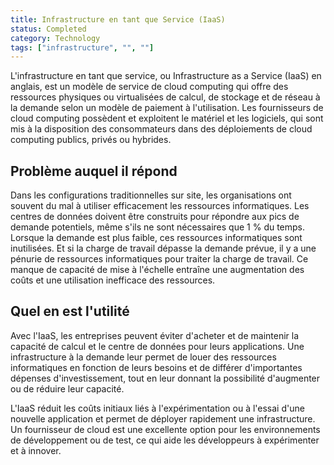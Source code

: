 ```yaml
---
title: Infrastructure en tant que Service (IaaS)
status: Completed
category: Technology
tags: ["infrastructure", "", ""]
---
```


L'infrastructure en tant que service, ou Infrastructure as a Service (IaaS) en anglais, est un modèle de service de cloud computing qui offre des ressources physiques ou virtualisées de calcul, de stockage et de réseau à la demande selon un modèle de paiement à l'utilisation. 
Les fournisseurs de cloud computing possèdent et exploitent le matériel et les logiciels, qui sont mis à la disposition des consommateurs dans des déploiements de cloud computing publics, privés ou hybrides.

## Problème auquel il répond

Dans les configurations traditionnelles sur site, les organisations ont souvent du mal à utiliser efficacement les ressources informatiques.
Les centres de données doivent être construits pour répondre aux pics de demande potentiels, même s'ils ne sont nécessaires que 1 % du temps.
Lorsque la demande est plus faible, ces ressources informatiques sont inutilisées.
Et si la charge de travail dépasse la demande prévue, il y a une pénurie de ressources informatiques pour traiter la charge de travail.
Ce manque de capacité de mise à l'échelle entraîne une augmentation des coûts et une utilisation inefficace des ressources.

## Quel en est l'utilité

Avec l'IaaS, les entreprises peuvent éviter d'acheter et de maintenir la capacité de calcul et le centre de données pour leurs applications.
Une infrastructure à la demande leur permet de louer des ressources informatiques en fonction de leurs besoins et de différer d'importantes dépenses d'investissement, tout en leur donnant la possibilité d'augmenter ou de réduire leur capacité.

L'IaaS réduit les coûts initiaux liés à l'expérimentation ou à l'essai d'une nouvelle application et permet de déployer rapidement une infrastructure.
Un fournisseur de cloud est une excellente option pour les environnements de développement ou de test, ce qui aide les développeurs à expérimenter et à innover.
